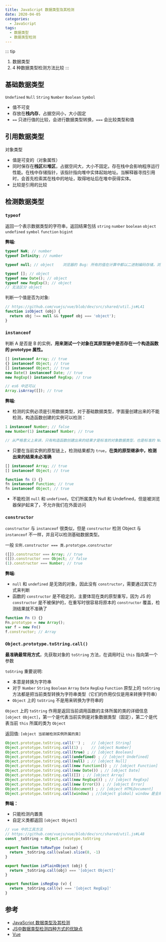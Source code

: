 ```yaml
---
title: JavaScript 数据类型及其检测
date: 2020-04-05
categories:
  - JavaScript
tags:
  - 数据类型
  - 数据类型检测
---
```


::: tip
1. 数据类型
2. 4 种数据类型检测方法比较
:::

<!-- more -->

## 基础数据类型

`Undefined` `Null` `String` `Number` `Boolean` `Symbol`

- 值不可变
- 存放在**栈内存**，占据空间小，大小固定
- `==` 只进行值的比较，会进行数据类型转换，`===` 会比较类型和值

## 引用数据类型

对象类型

- 值是可变的（对象属性）
- 同时保存在**栈区**和**堆区**，占据空间大，大小不固定。存在栈中会影响程序运行性能。在栈中存储指针，该指针指向堆中实体起始地址。当解释器寻找引用时，会首先检索其在栈中的地址，取得地址后在堆中获得实体。
- 比较是引用的比较

## 检测数据类型

### `typeof`

返回一个表示数据类型的字符串，返回结果包括 `string` `number` `boolean` `object` `undefined` `symbol` `function` `bigint`

**弊端:**

```js
typeof NaN; // number
typeof Infinity; // number

typeof null; // object    浏览器的 Bug: 所有的值在计算中都以二进制编码存储，浏览器中把前三位 000 的当对象，而 null 的二进制前三位是 000，所以结果为对象，但它不是对象，是空对象指针，是基础数据类型

typeof []; // object
typeof new Date(); // object
typeof new RegExp(); // object
// 无法区分 object
```

判断一个值是否为对象:

```js
// https://github.com/vuejs/vue/blob/dev/src/shared/util.js#L41
function isObject (obj) {
  return obj !== null && typeof obj === 'object');
}
```

### `instanceof`

判断 A 是否是 B 的实例，**用来测试一个对象在其原型链中是否存在一个构造函数的 prototype 属性。**

```js
[] instanceof Array; // true
{} instanceof Object; // true
[] instanceof Object; // true
new Date() instanceof Date; // true
new RegExp() instanceof RegExp; // true

// es6 中还可以
Array.isArray([]); // true
```

**弊端:**

- 检测的实例必须是引用数据类型，对于基础数据类型，字面量创建出来的不能检测，构造函数创建的实例可以检测：

```js
1 instanceof Number; // false
new Number(1) instanceof Number; // true

// 从严格意义上来讲，只有构造函数创建出来的结果才是标准的对象数据类型，也是标准的 Number 类的实例，字面量创建出来的结果是基础数据类型，不是严谨的实例，但是由于 JS 松散的特点，可以使用 Number.prototype 上提供的方法
```

- 只要在当前实例的原型链上，检测结果都为 `true`，**在类的原型继承中，检测出来的结果未必准确**

```js
[] instanceof Array; // true
[] instanceof Object; // true

function fn () {}
fn instanceof Function; // true
fn instanceof Object; // true
```

- 不能检测 `null` 和 `undefined`，它们所属类为 Null 和 Undefined，但是被浏览器保护起来了，不允许我们在外面访问

### `constructor`

`constructor` 与 `instanceof` 很类似，但是 `constructor` 检测 Object 与 `instanceof` 不一样，并且可以检测基础数据类型。

一般 `实例.constructor === 类.prototype.constructor`

```js
([]).constructor === Array; // true
([]).constructor === Object; // false
(1).constructor === Number; // true
```

**弊端:**

- `null` 和 `undefined` 是无效的对象，因此没有 `constructor`，需要通过其它方式来判断
- 函数的 `constructor` 是不稳定的，主要体现在类的原型重写，因为 JS 的 `constructor` 是不被保护的，在重写时很容易将原本的 `constructor` 覆盖，检测结果就不准确了

```js
function Fn () {}
Fn.prototype = new Array();
var f = new Fn()
f.constructor; // Array
```

### `Object.prototype.toString.call()`

**最准确最常用方式**，先获取对象的 `toString` 方法，在调用时让 `this` 指向第一个参数

`toString` 重要说明:

- 本意是转换为字符串
- 对于 `Number` `String` `Boolean` `Array` `Date` `RegExp` `Function` 原型上的 `toString` 方法都是把当前类型转换为字符串类型（它们的作用仅仅是用来转换字符串）
- `Object` 上的 `toString` 不是用来转换为字符串的

`Object` 上的 `toString` 作用是返回当前调用函数的主体所属的类的详细信息 `[object Object]`，第一个是代表当前实例是对象数据类型（固定），第二个是代表当前 `this` 所属的类为 `Object`

返回值: `[object 当前被检测实例所属的类]`

```js
Object.prototype.toString.call('') ;   // [object String]
Object.prototype.toString.call(1) ;    // [object Number]
Object.prototype.toString.call(true) ; // [object Boolean]
Object.prototype.toString.call(undefined) ; // [object Undefined]
Object.prototype.toString.call(null) ; // [object Null]
Object.prototype.toString.call(new Function()) ; // [object Function]
Object.prototype.toString.call(new Date()) ; // [object Date]
Object.prototype.toString.call([]) ; // [object Array]
Object.prototype.toString.call(new RegExp()) ; // [object RegExp]
Object.prototype.toString.call(new Error()) ; // [object Error]
Object.prototype.toString.call(document) ; // [object HTMLDocument]
Object.prototype.toString.call(window) ; //[object global] window 是全局对象 global 的引用
```

**弊端：**

- 只能检测内置类
- 自定义类都返回 `[object Object]`

```js
// vue 中的工具方法
// https://github.com/vuejs/vue/blob/dev/src/shared/util.js#L48
const _toString = Object.prototype.toString

export function toRawType (value) {
  return _toString.call(value).slice(8, -1)
}

export function isPlainObject (obj) {
  return _toString.call(obj) === '[object Object]'
}

export function isRegExp (v) {
  return _toString.call(v) === '[object RegExp]'
}
```

## 参考

- [JavaScript 数据类型及其检测](https://github.com/ljianshu/Blog/issues/4)
- [JS中数据类型检测四种方式的优缺点](https://juejin.im/post/5e88a683f265da47db2e38b8)
- [Vue](https://github.com/vuejs/vue/)
